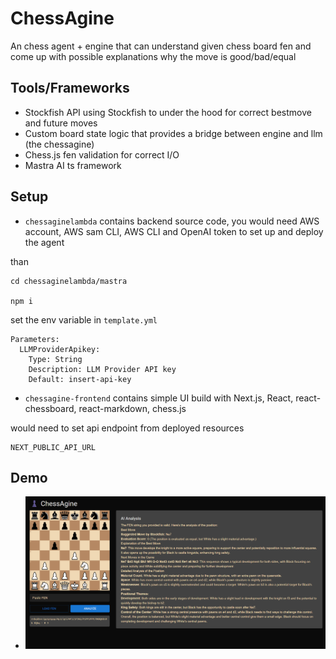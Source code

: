 # ChessAgine

An chess agent + engine that can understand given chess board fen and come up with possible explanations why the move is good/bad/equal

## Tools/Frameworks

- Stockfish API using Stockfish to under the hood for correct bestmove and future moves
- Custom board state logic that provides a bridge between engine and llm (the chessagine)
- Chess.js fen validation for correct I/O
- Mastra AI ts framework

## Setup

- `chessaginelambda` contains backend source code, you would need AWS account, AWS sam CLI, AWS CLI and OpenAI token to set up and deploy the agent 

than 
```
cd chessaginelambda/mastra

npm i

```
set the env variable in `template.yml`

```
Parameters:
  LLMProviderApikey:
    Type: String
    Description: LLM Provider API key
    Default: insert-api-key
```

- `chessagine-frontend` contains simple UI build with Next.js, React, react-chessboard, react-markdown, chess.js

would need to set api endpoint from deployed resources
```
NEXT_PUBLIC_API_URL
```

## Demo

- ![Demo Image](https://github.com/jalpp/chessagineai/blob/main/agineview1.png?raw=true)

